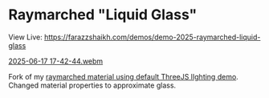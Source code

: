 # Raymarched "Liquid Glass"

View Live: https://farazzshaikh.com/demos/demo-2025-raymarched-liquid-glass

[2025-06-17 17-42-44.webm](https://github.com/user-attachments/assets/bcc0b701-c5d2-453e-bd2b-0f9d9e3c9581)

Fork of my [raymarched material using default ThreeJS lIghting demo](https://x.com/CantBeFaraz/status/1819129892903997908). Changed material properties to approximate glass.
